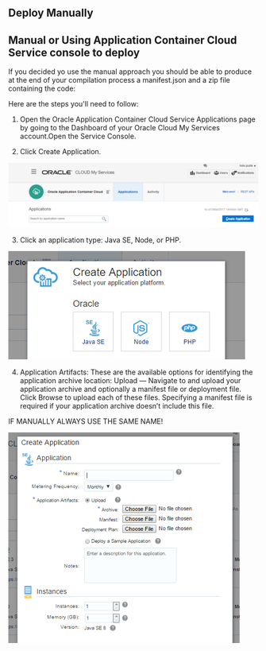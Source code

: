 ## Deploy Manually ##

## Manual or Using Application Container Cloud Service console to deploy ##
If you decided yo use the manual approach you should be able to produce at the end of your compilation process a manifest.json and a zip file containing the code:

Here are the steps you'll need to follow:

1) Open the Oracle Application Container Cloud Service Applications page by going to the Dashboard of your Oracle Cloud My Services account.Open the Service Console.

2) Click Create Application.

![alt text](createappaccs01.PNG)

3) Click an application type: Java SE, Node, or PHP.

![alt text](createappaccs02.PNG)

4) Application Artifacts: These are the available options for identifying the application archive location:
Upload — Navigate to and upload your application archive and optionally a manifest file or deployment file. Click Browse to upload each of these files. Specifying a manifest file is required if your application archive doesn’t include this file.

IF MANUALLY ALWAYS USE THE SAME NAME!

![alt text](createappaccs03.PNG)


